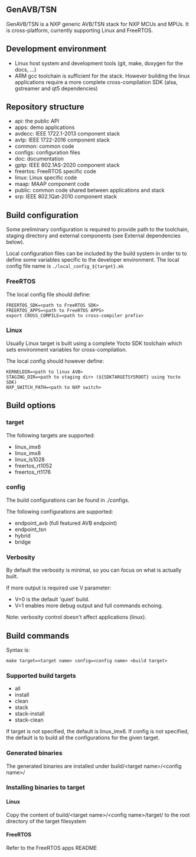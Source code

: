 GenAVB/TSN
----------
GenAVB/TSN is a NXP generic AVB/TSN stack for NXP MCUs and MPUs. It is cross-platform,
currently supporting Linux and FreeRTOS.


Development environment
-----------------------
- Linux host system and development tools (git, make, doxygen for the docs, ...) 
- ARM gcc toolchain is sufficient for the stack. However building the linux 
applications require a more complete cross-compilation SDK (alsa, gstreamer and qt5 dependencies)


Repository structure
--------------------
- api:      the public API
- apps:     demo applications
- avdecc:   IEEE 1722.1-2013 component stack
- avtp:     IEEE 1722-2016 component stack
- common:   common code
- configs:  configuration files
- doc:      documentation
- gptp:     IEEE 802.1AS-2020 component stack
- freertos: FreeRTOS specific code
- linux:    Linux specific code
- maap:     MAAP component code
- public:   common code shared between applications and stack
- srp:      IEEE 802.1Qat-2010 component stack


Build configuration
-------------------
Some preliminary configuration is required to provide path to the toolchain, 
staging directory and external components (see External dependencies below).

Local configuration files can be included by the build system in order to
to define some variables specific to the developer environment.
The local config file name is `./local_config_${target}.mk`

### FreeRTOS
The local config file should define:
```
FREERTOS_SDK=<path to FreeRTOS SDK>
FREERTOS_APPS=<path to FreeRTOS APPS>
export CROSS_COMPILE=<path to cross-compiler prefix>
```

### Linux
Usually Linux target is built using a complete Yocto SDK toolchain which sets
environment variables for cross-compilation.

The local config should however define:
```
KERNELDIR=<path to linux AVB>
STAGING_DIR=<path to staging dir> (${SDKTARGETSYSROOT} using Yocto SDK)
NXP_SWITCH_PATH=<path to NXP switch>
```


Build options
-------------
### target
The following targets are supported:
- linux_imx6
- linux_imx8
- linux_ls1028
- freertos_rt1052
- freertos_rt1176

### config
The build configurations can be found in ./configs.

The following configurations are supported:
- endpoint_avb (full featured AVB endpoint)
- endpoint_tsn 
- hybrid
- bridge

### Verbosity
By default the verbosity is minimal, so you can focus on what is actually built.

If more output is required use V parameter:
- V=0 is the default 'quiet' build.
- V=1 enables more debug output and full commands echoing.

Note: verbosity control doesn't affect applications (linux).

Build commands
--------------
Syntax is:
```
make target=<target name> config=<config name> <build target>
```

### Supported build targets
- all
- install
- clean
- stack
- stack-install
- stack-clean

If target is not specified, the default is linux_imx6.
If config is not specified, the default is to build all the configurations for
the given target.

### Generated binaries

The generated binaries are installed under build/\<target name\>/\<config name\>/

### Installing binaries to target

#### Linux
Copy the content of build/\<target name\>/\<config name\>/target/ to the root directory of the target filesystem

#### FreeRTOS
Refer to the FreeRTOS apps README

